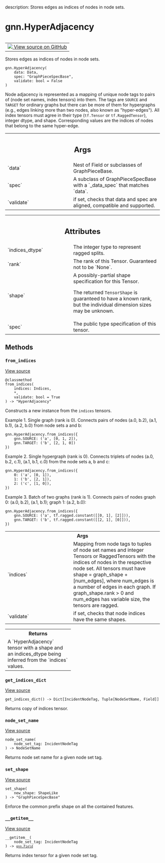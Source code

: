 description: Stores edges as indices of nodes in node sets.

<div itemscope itemtype="http://developers.google.com/ReferenceObject">
<meta itemprop="name" content="gnn.HyperAdjacency" />
<meta itemprop="path" content="Stable" />
<meta itemprop="property" content="__getitem__"/>
<meta itemprop="property" content="__init__"/>
<meta itemprop="property" content="from_indices"/>
<meta itemprop="property" content="get_indices_dict"/>
<meta itemprop="property" content="node_set_name"/>
<meta itemprop="property" content="set_shape"/>
</div>

# gnn.HyperAdjacency

<!-- Insert buttons and diff -->

<table class="tfo-notebook-buttons tfo-api nocontent" align="left">
<td>
  <a target="_blank" href="https://github.com/tensorflow/gnn/tree/master/tensorflow_gnn/graph/adjacency.py#L28-L146">
    <img src="https://www.tensorflow.org/images/GitHub-Mark-32px.png" />
    View source on GitHub
  </a>
</td>
</table>



Stores edges as indices of nodes in node sets.

<pre class="devsite-click-to-copy prettyprint lang-py tfo-signature-link">
<code>gnn.HyperAdjacency(
    data: Data,
    spec: "GraphPieceSpecBase",
    validate: bool = False
)
</code></pre>



<!-- Placeholder for "Used in" -->

Node adjacency is represented as a mapping of unique node tags to pairs of
(node set names, index tensors) into them. The tags are `SOURCE` and
`TARGET` for ordinary graphs but there can be more of them for hypergraphs
(e.g., edges linking more than two nodes, also known as "hyper-edges"). All
index tensors must agree in their type (`tf.Tensor` or `tf.RaggedTensor`),
integer dtype, and shape. Corresponding values are the indices of nodes that
belong to the same hyper-edge.

<!-- Tabular view -->
 <table class="responsive fixed orange">
<colgroup><col width="214px"><col></colgroup>
<tr><th colspan="2"><h2 class="add-link">Args</h2></th></tr>

<tr>
<td>
`data`
</td>
<td>
Nest of Field or subclasses of GraphPieceBase.
</td>
</tr><tr>
<td>
`spec`
</td>
<td>
A subclass of GraphPieceSpecBase with a `_data_spec` that matches
`data`.
</td>
</tr><tr>
<td>
`validate`
</td>
<td>
if set, checks that data and spec are aligned, compatible and
supported.
</td>
</tr>
</table>





<!-- Tabular view -->
 <table class="responsive fixed orange">
<colgroup><col width="214px"><col></colgroup>
<tr><th colspan="2"><h2 class="add-link">Attributes</h2></th></tr>

<tr>
<td>
`indices_dtype`
</td>
<td>
The integer type to represent ragged splits.
</td>
</tr><tr>
<td>
`rank`
</td>
<td>
The rank of this Tensor. Guaranteed not to be `None`.
</td>
</tr><tr>
<td>
`shape`
</td>
<td>
A possibly-partial shape specification for this Tensor.

The returned `TensorShape` is guaranteed to have a known rank, but the
individual dimension sizes may be unknown.
</td>
</tr><tr>
<td>
`spec`
</td>
<td>
The public type specification of this tensor.
</td>
</tr>
</table>



## Methods

<h3 id="from_indices"><code>from_indices</code></h3>

<a target="_blank" href="https://github.com/tensorflow/gnn/tree/master/tensorflow_gnn/graph/adjacency.py#L40-L103">View source</a>

<pre class="devsite-click-to-copy prettyprint lang-py tfo-signature-link">
<code>@classmethod</code>
<code>from_indices(
    indices: Indices,
    *,
    validate: bool = True
) -> "HyperAdjacency"
</code></pre>

Constructs a new instance from the `indices` tensors.

Example 1. Single graph (rank is 0). Connects pairs of nodes (a.0, b.2),
(a.1, b.1), (a.2, b.0) from node sets a and b:

    gnn.HyperAdjacency.from_indices({
        gnn.SOURCE: ('a', [0, 1, 2]),
        gnn.TARGET: ('b', [2, 1, 0])
    })

Example 2. Single hypergraph (rank is 0). Connects triplets of nodes
(a.0, b.2, c.1), (a.1, b.1, c.0) from the node sets a, b and c:

    gnn.HyperAdjacency.from_indices({
        0: ('a', [0, 1]),
        1: ('b', [2, 1]),
        2: ('c', [1, 0]),
    })

Example 3. Batch of two graphs (rank is 1). Connects pairs of nodes
graph 0: (a.0, b.2), (a.1, b.1); graph 1: (a.2, b.0):

    gnn.HyperAdjacency.from_indices({
        gnn.SOURCE: ('a', tf.ragged.constant([[0, 1], [2]])),
        gnn.TARGET: ('b', tf.ragged.constant([[2, 1], [0]])),
    })

<!-- Tabular view -->
 <table class="responsive fixed orange">
<colgroup><col width="214px"><col></colgroup>
<tr><th colspan="2">Args</th></tr>

<tr>
<td>
`indices`
</td>
<td>
Mapping from node tags to tuples of node set names and integer
Tensors or RaggedTensors with the indices of nodes in the respective
node set. All tensors must have shape = graph_shape + [num_edges], where
num_edges is a number of edges in each graph. If graph_shape.rank > 0
and num_edges has variable size, the tensors are ragged.
</td>
</tr><tr>
<td>
`validate`
</td>
<td>
if set, checks that node indices have the same shapes.
</td>
</tr>
</table>



<!-- Tabular view -->
 <table class="responsive fixed orange">
<colgroup><col width="214px"><col></colgroup>
<tr><th colspan="2">Returns</th></tr>
<tr class="alt">
<td colspan="2">
A `HyperAdjacency` tensor with a shape and an indices_dtype being inferred
from the `indices` values.
</td>
</tr>

</table>



<h3 id="get_indices_dict"><code>get_indices_dict</code></h3>

<a target="_blank" href="https://github.com/tensorflow/gnn/tree/master/tensorflow_gnn/graph/adjacency.py#L113-L120">View source</a>

<pre class="devsite-click-to-copy prettyprint lang-py tfo-signature-link">
<code>get_indices_dict() -> Dict[IncidentNodeTag, Tuple[NodeSetName, Field]]
</code></pre>

Returns copy of indices tensor.


<h3 id="node_set_name"><code>node_set_name</code></h3>

<a target="_blank" href="https://github.com/tensorflow/gnn/tree/master/tensorflow_gnn/graph/adjacency.py#L109-L111">View source</a>

<pre class="devsite-click-to-copy prettyprint lang-py tfo-signature-link">
<code>node_set_name(
    node_set_tag: IncidentNodeTag
) -> NodeSetName
</code></pre>

Returns node set name for a given node set tag.


<h3 id="set_shape"><code>set_shape</code></h3>

<a target="_blank" href="https://github.com/tensorflow/gnn/tree/master/tensorflow_gnn/graph/graph_piece.py#L295-L301">View source</a>

<pre class="devsite-click-to-copy prettyprint lang-py tfo-signature-link">
<code>set_shape(
    new_shape: ShapeLike
) -> "GraphPieceSpecBase"
</code></pre>

Enforce the common prefix shape on all the contained features.


<h3 id="__getitem__"><code>__getitem__</code></h3>

<a target="_blank" href="https://github.com/tensorflow/gnn/tree/master/tensorflow_gnn/graph/adjacency.py#L105-L107">View source</a>

<pre class="devsite-click-to-copy prettyprint lang-py tfo-signature-link">
<code>__getitem__(
    node_set_tag: IncidentNodeTag
) -> <a href="../gnn/Field.md"><code>gnn.Field</code></a>
</code></pre>

Returns index tensor for a given node set tag.




